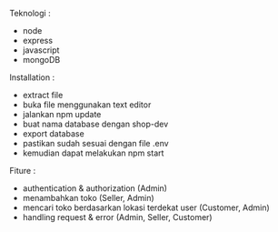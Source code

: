 Teknologi :
- node
- express
- javascript
- mongoDB

Installation :
- extract file
- buka file menggunakan text editor
- jalankan npm update
- buat nama database dengan shop-dev
- export database
- pastikan sudah sesuai dengan file .env
- kemudian dapat melakukan npm start

Fiture :
- authentication & authorization (Admin)
- menambahkan toko (Seller, Admin)
- mencari toko berdasarkan lokasi terdekat user (Customer, Admin)
- handling request & error (Admin, Seller, Customer)

